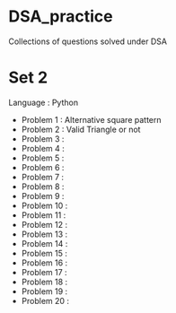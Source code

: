 # DSA_practice
Collections of questions solved under DSA
# Set 2
Language : Python

- Problem 1 : Alternative square pattern
- Problem 2 : Valid Triangle or not
- Problem 3 : 
- Problem 4 : 
- Problem 5 : 
- Problem 6 : 
- Problem 7 : 
- Problem 8 : 
- Problem 9 : 
- Problem 10 :
- Problem 11 :
- Problem 12 :
- Problem 13 :
- Problem 14 : 
- Problem 15 : 
- Problem 16 :
- Problem 17 :
- Problem 18 : 
- Problem 19 :
- Problem 20 :